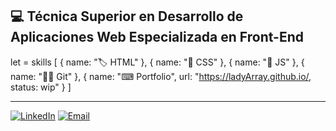 
## 💻 Técnica Superior en Desarrollo de Aplicaciones Web Especializada en Front-End

let  = skills [
  { name: "🏷️ HTML" },
  { name: "🎨 CSS" },
  { name: "🤖 JS" },
  { name: "🐱‍💻 Git" },
  { name: "⌨ Portfolio", url: "https://ladyArray.github.io/, status: wip" }
]

----------------------------------------------------------------------------------

[![LinkedIn](https://www.flaticon.es/icono-premium/linkedin_3488326?term=linkedin&page=1&position=11&page=1&position=11&related_id=3488326&origin=search)](https://www.linkedin.com/in/regina-rodriguez-web-developer/)
[![Email](https://www.flaticon.es/icono-gratis/email_3447672?term=email&page=1&position=11&page=1&position=11&related_id=3447672&origin=search)](mailto:regina.rguez.c@gmail.com)




